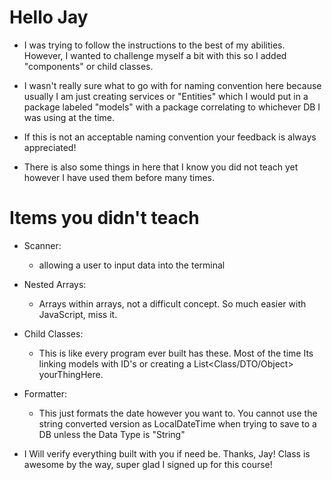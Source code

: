 # Hello Jay
- I was trying to follow the instructions to the best of my abilities. However, I wanted to challenge myself a bit with this so I added "components" or child classes.

- I wasn't really sure what to go with for naming convention here because usually I am just creating services or "Entities" which I would put in a package labeled "models" with a package correlating to whichever DB I was using at the time. 

- If this is not an acceptable naming convention your feedback is always appreciated!

- There is also some things in here that I know you did not teach yet however I have used them before many times.

# Items you didn't teach
- Scanner: 
  - allowing a user to input data into the terminal
  
- Nested Arrays:
  - Arrays within arrays, not a difficult concept. So much easier with JavaScript, miss it.
  
- Child Classes:
  - This is like every program ever built has these. Most of the time Its linking models with ID's or creating a List<Class/DTO/Object> yourThingHere.

- Formatter:
  - This just formats the date however you want to. You cannot use the string converted version as LocalDateTime when trying to save to a DB unless the Data Type is "String" 


- I Will verify everything built with you if need be. Thanks, Jay! Class is awesome by the way, super glad I signed up for this course!